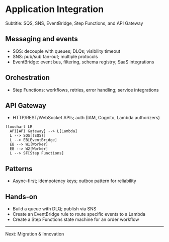 # Application Integration

Subtitle: SQS, SNS, EventBridge, Step Functions, and API Gateway

## Messaging and events
- SQS: decouple with queues; DLQs; visibility timeout
- SNS: pub/sub fan-out; multiple protocols
- EventBridge: event bus, filtering, schema registry; SaaS integrations

## Orchestration
- Step Functions: workflows, retries, error handling; service integrations

## API Gateway
- HTTP/REST/WebSocket APIs; auth (IAM, Cognito, Lambda authorizers)

```mermaid
flowchart LR
  API[API Gateway] --> L[Lambda]
  L --> SQS[(SQS)]
  L --> EB[EventBridge]
  EB --> W1[Worker]
  EB --> W2[Worker]
  L --> SF[Step Functions]
```

## Patterns
- Async-first; idempotency keys; outbox pattern for reliability

## Hands-on
- Build a queue with DLQ; publish via SNS
- Create an EventBridge rule to route specific events to a Lambda
- Create a Step Functions state machine for an order workflow

---

Next: Migration & Innovation
